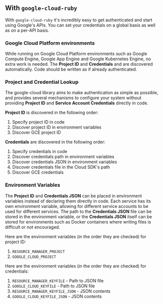 ## With `google-cloud-ruby`

With `google-cloud-ruby` it's incredibly easy to get authenticated and start using Google's APIs. You can set your credentials on a global basis as well as on a per-API basis.

### Google Cloud Platform environments

While running on Google Cloud Platform environments such as Google Compute Engine, Google App Engine and Google Kubernetes Engine, no extra work is needed. The **Project ID** and **Credentials** and are discovered automatically. Code should be written as if already authenticated.

### Project and Credential Lookup

The google-cloud library aims to make authentication as simple as possible, and provides several mechanisms to configure your system without providing **Project ID** and **Service Account Credentials** directly in code.

**Project ID** is discovered in the following order:

1. Specify project ID in code
2. Discover project ID in environment variables
3. Discover GCE project ID

**Credentials** are discovered in the following order:

1. Specify credentials in code
2. Discover credentials path in environment variables
3. Discover credentials JSON in environment variables
4. Discover credentials file in the Cloud SDK's path
5. Discover GCE credentials

### Environment Variables

The **Project ID** and **Credentials JSON** can be placed in environment variables instead of declaring them directly in code. Each service has its own environment variable, allowing for different service accounts to be used for different services. The path to the **Credentials JSON** file can be stored in the environment variable, or the **Credentials JSON** itself can be stored for environments such as Docker containers where writing files is difficult or not encouraged.

Here are the environment variables (in the order they are checked) for project ID:

1. `RESOURCE_MANAGER_PROJECT`
2. `GOOGLE_CLOUD_PROJECT`

Here are the environment variables (in the order they are checked) for credentials:

1. `RESOURCE_MANAGER_KEYFILE` - Path to JSON file
2. `GOOGLE_CLOUD_KEYFILE` - Path to JSON file
3. `RESOURCE_MANAGER_KEYFILE_JSON` - JSON contents
4. `GOOGLE_CLOUD_KEYFILE_JSON` - JSON contents




